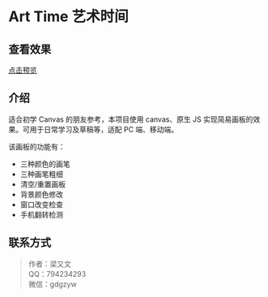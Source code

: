 # Art Time 艺术时间

## 查看效果

[点击预览](https://layouwen.github.io/art-time/)

## 介绍

适合初学 Canvas 的朋友参考，本项目使用 canvas、原生 JS 实现简易画板的效果。可用于日常学习及草稿等，适配 PC 端、移动端。

该画板的功能有：

- 三种颜色的画笔
- 三种画笔粗细
- 清空/重置画板
- 背景颜色修改
- 窗口改变检查
- 手机翻转检测

## 联系方式

> 作者：梁又文  
> QQ：794234293  
> 微信：gdgzyw
